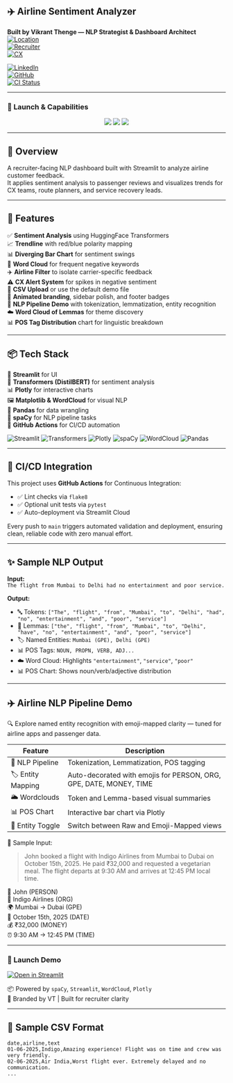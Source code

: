 ## ✈️ Airline Sentiment Analyzer

**Built by Vikrant Thenge — NLP Strategist & Dashboard Architect**  
[![Location](https://img.shields.io/badge/Mumbai-based-6c757d?logo=googlemaps)](https://www.google.com/maps/place/Mumbai)  
[![Recruiter](https://img.shields.io/badge/Recruiter-Facing-0078D4?logo=target)](https://www.linkedin.com/in/vthenge)  
[![CX](https://img.shields.io/badge/CX-Intelligence-00C853?logo=insights)](https://sentiment-analyzer-vikrant.streamlit.app)

[![LinkedIn](https://img.shields.io/badge/LinkedIn-vthenge-blue?logo=linkedin)](https://www.linkedin.com/in/vthenge)  
[![GitHub](https://img.shields.io/badge/GitHub-vikrantthenge-black?logo=github)](https://github.com/vikrantthenge)  
[![CI Status](https://github.com/Vikrantthenge/sentiment-Analyzer/actions/workflows/sentiment.ci.yml/badge.svg)](https://github.com/Vikrantthenge/sentiment-Analyzer/actions/workflows/sentiment.ci.yml)

---

### 🚀 Launch & Capabilities

<p align="center">
  <a href="https://sentiment-analyzer-vikrant.streamlit.app"><img src="https://img.shields.io/badge/Live%20App-Launch-green?style=for-the-badge&logo=streamlit"></a>
  <img src="https://img.shields.io/badge/NLP%20Pipeline-Enabled-blue?style=for-the-badge&logo=spacy">
  <img src="https://img.shields.io/badge/Visual%20Insights-WordCloud%20%26%20POS-orange?style=for-the-badge&logo=plotly">
</p>

---

## 🧠 Overview

A recruiter-facing NLP dashboard built with Streamlit to analyze airline customer feedback.  
It applies sentiment analysis to passenger reviews and visualizes trends for CX teams, route planners, and service recovery leads.

---

## 🚀 Features

✅ **Sentiment Analysis** using HuggingFace Transformers  
📈 **Trendline** with red/blue polarity mapping  
📊 **Diverging Bar Chart** for sentiment swings  
🧠 **Word Cloud** for frequent negative keywords  
✈️ **Airline Filter** to isolate carrier-specific feedback  
⚠️ **CX Alert System** for spikes in negative sentiment  
📁 **CSV Upload** or use the default demo file  
🎨 **Animated branding**, sidebar polish, and footer badges  
🧬 **NLP Pipeline Demo** with tokenization, lemmatization, entity recognition  
☁️ **Word Cloud of Lemmas** for theme discovery  
📊 **POS Tag Distribution** chart for linguistic breakdown

---

## 📦 Tech Stack

🧩 **Streamlit** for UI  
🤖 **Transformers (DistilBERT)** for sentiment analysis  
📊 **Plotly** for interactive charts  
🖼️ **Matplotlib & WordCloud** for visual NLP  
📐 **Pandas** for data wrangling  
🧬 **spaCy** for NLP pipeline tasks  
🔄 **GitHub Actions** for CI/CD automation

![Streamlit](https://img.shields.io/badge/Streamlit-App-red?logo=streamlit)
![Transformers](https://img.shields.io/badge/HuggingFace-DistilBERT-yellow?logo=huggingface)
![Plotly](https://img.shields.io/badge/Plotly-Charts-orange?logo=plotly)
![spaCy](https://img.shields.io/badge/spaCy-NLP-blue?logo=spacy)
![WordCloud](https://img.shields.io/badge/WordCloud-Visuals-lightgrey?logo=python)
![Pandas](https://img.shields.io/badge/Pandas-Wrangling-black?logo=pandas)

---

## 🔄 CI/CD Integration

This project uses **GitHub Actions** for Continuous Integration:

- ✅ Lint checks via `flake8`  
- ✅ Optional unit tests via `pytest`  
- ✅ Auto-deployment via Streamlit Cloud

Every push to `main` triggers automated validation and deployment, ensuring clean, reliable code with zero manual effort.

---

## ✨ Sample NLP Output

**Input:**  
`The flight from Mumbai to Delhi had no entertainment and poor service.`

**Output:**  
- 🔤 Tokens: `["The", "flight", "from", "Mumbai", "to", "Delhi", "had", "no", "entertainment", "and", "poor", "service"]`  
- 🧾 Lemmas: `["the", "flight", "from", "Mumbai", "to", "Delhi", "have", "no", "entertainment", "and", "poor", "service"]`  
- 🏷️ Named Entities: `Mumbai (GPE), Delhi (GPE)`  
- 📊 POS Tags: `NOUN, PROPN, VERB, ADJ...`  
- ☁️ Word Cloud: Highlights `"entertainment"`, `"service"`, `"poor"`  
- 📊 POS Chart: Shows noun/verb/adjective distribution

---

## ✈️ Airline NLP Pipeline Demo

🔍 Explore named entity recognition with emoji-mapped clarity — tuned for airline apps and passenger data.

| Feature | Description |
|--------|-------------|
| 🧬 NLP Pipeline | Tokenization, Lemmatization, POS tagging |
| 🏷️ Entity Mapping | Auto-decorated with emojis for PERSON, ORG, GPE, DATE, MONEY, TIME |
| 🌥️ Wordclouds | Token and Lemma-based visual summaries |
| 📊 POS Chart | Interactive bar chart via Plotly |
| 🔄 Entity Toggle | Switch between Raw and Emoji-Mapped views |

🚀 Sample Input:  
> John booked a flight with Indigo Airlines from Mumbai to Dubai on October 15th, 2025. He paid ₹32,000 and requested a vegetarian meal. The flight departs at 9:30 AM and arrives at 12:45 PM local time.

🧑 John (PERSON)  
🏢 Indigo Airlines (ORG)  
🌍 Mumbai → Dubai (GPE)  
📅 October 15th, 2025 (DATE)  
💰 ₹32,000 (MONEY)  
⏰ 9:30 AM → 12:45 PM (TIME)

---

### 🔗 Launch Demo

[![Open in Streamlit](https://static.streamlit.io/badges/streamlit_badge_black_white.svg)](https://sentiment-analyzer-vikrant.streamlit.app)

📦 Powered by `spaCy`, `Streamlit`, `WordCloud`, `Plotly`  
🧠 Branded by VT | Built for recruiter clarity

---

## 📄 Sample CSV Format

```csv
date,airline,text
01-06-2025,Indigo,Amazing experience! Flight was on time and crew was very friendly.
02-06-2025,Air India,Worst flight ever. Extremely delayed and no communication.
...

